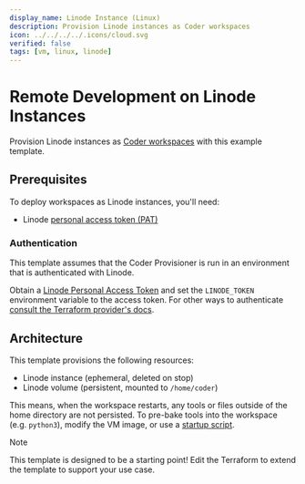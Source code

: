```yaml
---
display_name: Linode Instance (Linux)
description: Provision Linode instances as Coder workspaces
icon: ../../../../.icons/cloud.svg
verified: false
tags: [vm, linux, linode]
---
```


# Remote Development on Linode Instances

Provision Linode instances as [Coder workspaces](https://coder.com/docs/workspaces) with this example template.

<!-- TODO: Add screenshot -->

## Prerequisites

To deploy workspaces as Linode instances, you'll need:

- Linode [personal access token (PAT)](https://www.linode.com/docs/products/tools/api/guides/manage-api-tokens/)

### Authentication

This template assumes that the Coder Provisioner is run in an environment that is authenticated with Linode.

Obtain a [Linode Personal Access Token](https://cloud.linode.com/profile/tokens) and set the `LINODE_TOKEN` environment variable to the access token.
For other ways to authenticate [consult the Terraform provider's docs](https://registry.terraform.io/providers/linode/linode/latest/docs).

## Architecture

This template provisions the following resources:

- Linode instance (ephemeral, deleted on stop)
- Linode volume (persistent, mounted to `/home/coder`)

This means, when the workspace restarts, any tools or files outside of the home directory are not persisted. To pre-bake tools into the workspace (e.g. `python3`), modify the VM image, or use a [startup script](https://registry.terraform.io/providers/coder/coder/latest/docs/resources/script).

> [!NOTE]
> This template is designed to be a starting point! Edit the Terraform to extend the template to support your use case.
